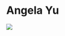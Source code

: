 # Angela Yu

![](https://external-content.duckduckgo.com/iu/?u=https%3A%2F%2Ftse4.mm.bing.net%2Fth%3Fid%3DOIP.VIVoXCyjabCkyyal2SP_IAHaEK%26pid%3DApi&f=1)
